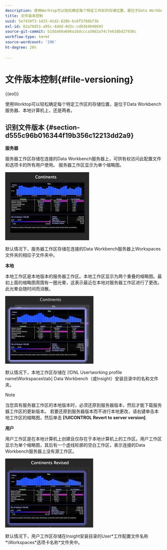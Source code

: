 ```yaml
---
description: 使用Worktop可以轻松确定每个特定工作区的存储位置，是位于Data Workbench服务器、本地计算机上，还是两者。
title: 文件版本控制
uuid: 5e7430f3-1425-41d2-828b-bc8f5786bf3b
exl-id: 82a70d51-a95c-4ddd-8d3c-cd0364940693
source-git-commit: b1dda69a606a16dccca30d2a74c7e63dbd27936c
workflow-type: tm+mt
source-wordcount: '296'
ht-degree: 26%

---
```


# 文件版本控制{#file-versioning}

{{eol}}

使用Worktop可以轻松确定每个特定工作区的存储位置，是位于Data Workbench服务器、本地计算机上，还是两者。

## 识别文件版本 {#section-d555c96b016344f19b356c12213dd2a9}

**服务器**

服务器工作区存储在连接的Data Workbench服务器上，可供有权访问此配置文件和选项卡的所有用户使用。 服务器工作区显示为单个缩略图。

![](assets/wsp_thumb_server.png)

默认情况下，服务器工作区存储在连接的Data Workbench服务器上Workspaces文件夹的相应子文件夹中。

**本地**

本地工作区是本地版本的服务器工作区。本地工作区显示为两个重叠的缩略图。最初上面的缩略图周围有一圈光晕，这表示最近在本地对服务器工作区进行了更改。此光晕会随时间而消散。

![](assets/wsp_thumb_local.png)

默认情况下，本地工作区存储在 [!DNL User\working profile name\Workspaces\tab] Data Workbench（或Insight）安装目录中的名称文件夹。

>[!NOTE]
>
>当您具有服务器工作区的本地版本时，必须还原到服务器版本，然后才能下载服务器工作区的更新版本。 若要还原到服务器版本而不进行本地更改，请右键单击本地工作区的缩略图，然后单击 **[!UICONTROL Revert to server version]**.

**用户**

用户工作区是在本地计算机上创建且仅存在于本地计算机上的工作区。用户工作区显示为单个缩略图，其后有一个虚线轮廓的空白工作区，表示连接的Data Workbench服务器上没有源工作区。

![](assets/wsp_thumb_user.png)

默认情况下，用户工作区存储在Insight安装目录的User\*工作配置文件名称*\Workspaces\*选项卡名称*文件夹中。

